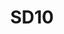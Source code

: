 ---
title: SD10
dimension: solution
tags:
- api
- versioning
- deprecation
- lifecycle
- compatibility
- change-management
- releases
- retirement
- governance
- sunset-policy
- change-notification
nav_order: 2.391
deprecated: false
description: API Lifecycle
requirement: The API follows the lifecycle policy best practice as set out within
  [Sunsetting (deprecation and retirement) policy (Confluence)](https://nhsd-confluence.digital.nhs.uk/display/APM/Sunsetting+%28deprecation+and+retirement%29+phases).
  This **SHOULD** include any enforcement arrangements.
more_info: |
  Goal:
    Manage API evolution predictably—ensuring consumers have clarity on version
    introduction, support windows, deprecation and retirement timelines.

  Lifecycle policy elements:
    - Versioning scheme (semantic / date-based)
    - Support horizon per major version
    - Deprecation signalling (headers, docs, email, portal notices)
    - Sunset policy (notification intervals, final disable date)
    - Backwards compatibility guarantees

  Operational levers:
    - Usage analytics to detect stale / low-traffic versions
    - Automated diffing to flag breaking change proposals
    - Canary / shadow deployment for new version validation
    - Contract tests across active versions

  Pitfalls:
    - Implicit breaking changes (enum narrowing, field semantic shifts)
    - Infinite retention of legacy versions (maintenance drag)
    - No consumer impact analysis before deprecation
examples:
- title: Version Support Matrix
  content: 'Table listing versions, release date, support end date, status.

    '
- title: Deprecation Notification Email
  content: 'Templated notice with rationale, timeline, migration guide link.

    '
- title: Breaking Change Diff Report
  content: 'Output highlighting removed fields & type changes requiring major bump.

    '
technology:
- title: API Management Platform
  content: 'Tracks usage & injects deprecation headers.

    '
- title: Contract Diff Tool (OpenAPI Diff)
  content: 'Detects breaking change classes automatically.

    '
- title: Canary Deployment Framework
  content: 'Gradual exposure & rollback safety.

    '
further_reading:
- title: API Deprecation Guidelines
  content: Best practices for communicating change.
  url: https://cloud.google.com/apis/design
- title: Semantic Versioning
  content: Versioning semantics & expectations.
  url: https://semver.org/
assessment_guidance: |
  Assessment focus:
    Determine if API lifecycle management is proactive, transparent and data-driven.

  Steps:
    1. Review version support matrix: ensure each version has release + planned end-of-support dates (no indefinite legacy).
    2. Examine deprecation communications: sample email / portal notice and header injection; verify timeline lead meets policy.
    3. Compare usage analytics: percentage of traffic still on deprecated versions—assess migration plan.
    4. Run contract diff between consecutive major versions: confirm breaking changes documented with migration guidance.
    5. Inspect enforcement plan: evidence of retirement actions (rate limiting / blocking) scheduled or executed.

  Evidence:
    - Version matrix snapshot
    - Deprecation notice artifact
    - Usage distribution graph
    - Contract diff summary

  Red flags:
    - Orphan legacy versions with no retirement plan
    - Breaking changes shipped without major version increment
    - Consumers surprised by removals (incident or support spike)

  Maturity signals:
    - Automated stale-version reminder emails
    - Regression guard detecting unintended breaking changes
    - SLA for consumer notification consistently met (>95%)

  Quick improvements:
    - Add automated traffic threshold trigger to initiate deprecation workflow
    - Implement version sunset countdown dashboard
    - Include migration checklist in deprecation template
assessment_examples:
  '0':
  - example: No documented versioning or deprecation policy; legacy endpoints accumulate
      indefinitely.
  - example: Consumers experience breaking changes without notice.
  '1':
  - example: Basic policy doc created; version matrix incomplete (missing end-of-support
      dates).
  - example: Deprecation communicated manually via ad-hoc messages.
  '2':
  - example: Version matrix populated; some deprecation emails sent but inconsistent
      headers.
  - example: Contract diffs run manually for major releases only.
  '3':
  - example: Automated diff tool flags breaking changes; deprecation headers + portal
      notices standardised.
  - example: Usage analytics track deprecated version traffic with migration plan.
  '4':
  - example: Scheduled reminders & sunset countdown dashboards active; retirement
      actions executed on plan.
  - example: Regression guard in CI blocks unintended breaking changes.
  '5':
  - example: Predictive analysis triggers early migration support; automated enforcement
      throttles near EOL gracefully.
  - example: Version lifecycle metrics (mean deprecation lead time) optimised & reported.
---